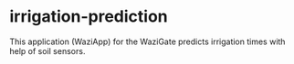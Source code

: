# irrigation-prediction
This application (WaziApp) for the WaziGate predicts irrigation times with help of soil sensors.
